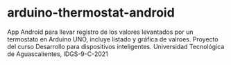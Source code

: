 # arduino-thermostat-android
App Android para llevar registro de los valores levantados por un termostato en Arduino UNO, incluye listado y gráfica de valroes. Proyecto del curso Desarrollo para dispositivos inteligentes. Universidad Tecnológica de Aguascalientes, IDGS-9-C-2021
